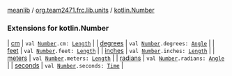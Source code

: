 [meanlib](../../index.md) / [org.team2471.frc.lib.units](../index.md) / [kotlin.Number](./index.md)

### Extensions for kotlin.Number

| [cm](cm.md) | `val `[`Number`](https://kotlinlang.org/api/latest/jvm/stdlib/kotlin/-number/index.html)`.cm: `[`Length`](../-length/index.md) |
| [degrees](degrees.md) | `val `[`Number`](https://kotlinlang.org/api/latest/jvm/stdlib/kotlin/-number/index.html)`.degrees: `[`Angle`](../-angle/index.md) |
| [feet](feet.md) | `val `[`Number`](https://kotlinlang.org/api/latest/jvm/stdlib/kotlin/-number/index.html)`.feet: `[`Length`](../-length/index.md) |
| [inches](inches.md) | `val `[`Number`](https://kotlinlang.org/api/latest/jvm/stdlib/kotlin/-number/index.html)`.inches: `[`Length`](../-length/index.md) |
| [meters](meters.md) | `val `[`Number`](https://kotlinlang.org/api/latest/jvm/stdlib/kotlin/-number/index.html)`.meters: `[`Length`](../-length/index.md) |
| [radians](radians.md) | `val `[`Number`](https://kotlinlang.org/api/latest/jvm/stdlib/kotlin/-number/index.html)`.radians: `[`Angle`](../-angle/index.md) |
| [seconds](seconds.md) | `val `[`Number`](https://kotlinlang.org/api/latest/jvm/stdlib/kotlin/-number/index.html)`.seconds: `[`Time`](../-time/index.md) |

